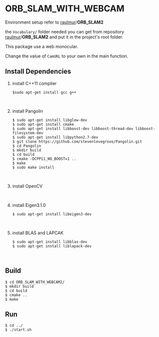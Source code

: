 # ORB_SLAM_WITH_WEBCAM

Environment  setup refer to [raulmur](https://github.com/raulmur)/**ORB_SLAM2**

the `Vocabulary/` folder needed you can get from repository [raulmur](https://github.com/raulmur)/**ORB_SLAM2** and put it in the project's root folder.

This package use a web monocular.

Change the value of  `CamURL`   to your own in the main function.

## Install Dependencies

1. install C++11 complier

   ```shell
   $sudo apt-get install gcc g++ 
   ```

   ​

2. install Pangolin

   ```shell
   $ sudo apt-get install libglew-dev 
   $ sudo apt-get install cmake        
   $ sudo apt-get install libboost-dev libboost-thread-dev libboost-filesystem-dev  
   $ sudo apt-get install libpython2.7-dev 
   $ git clone https://github.com/stevenlovegrove/Pangolin.git  
   $ cd Pangolin  
   $ mkdir build  
   $ cd build  
   $ cmake -DCPP11_NO_BOOST=1 ..  
   $ make  
   $ sudo make install
   ```

   ​

3. install OpenCV

   ​

4. install Eigen3.1.0

   ```shell
   $ sudo apt-get install libeigen3-dev 
   ```

   ​

5. install BLAS and LAPCAK

   ```shell
   $ sudo apt-get install libblas-dev  
   $ sudo apt-get install liblapack-dev  
   ```

   ​

## Build

```shell
$ cd ORB_SLAM_WITH_WEBCAM2/
$ mkdir build
$ cd build
$ cmake ..
$ make
```

## Run

```shell
$ cd ../
$ ./start.sh
```

